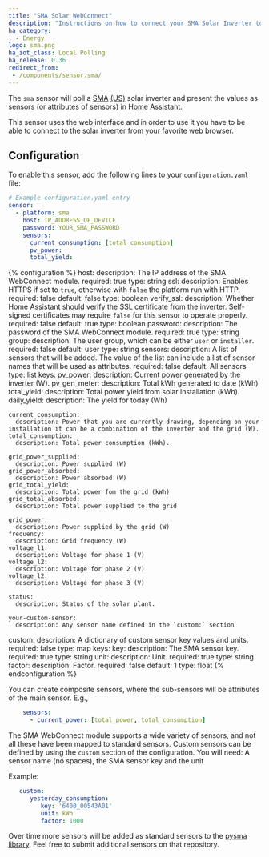 ```yaml
---
title: "SMA Solar WebConnect"
description: "Instructions on how to connect your SMA Solar Inverter to Home Assistant."
ha_category:
  - Energy
logo: sma.png
ha_iot_class: Local Polling
ha_release: 0.36
redirect_from:
 - /components/sensor.sma/
---
```


The `sma` sensor will poll a [SMA](http://www.sma-solar.com/) [(US)](http://www.sma-america.com/) solar inverter and present the values as sensors (or attributes of sensors) in Home Assistant.

This sensor uses the web interface and in order to use it you have to be able to connect to the solar inverter from your favorite web browser.

## Configuration

To enable this sensor, add the following lines to your `configuration.yaml` file:

```yaml
# Example configuration.yaml entry
sensor:
  - platform: sma
    host: IP_ADDRESS_OF_DEVICE
    password: YOUR_SMA_PASSWORD
    sensors:
      current_consumption: [total_consumption]
      pv_power:
      total_yield:
```

{% configuration %}
host:
  description: The IP address of the SMA WebConnect module.
  required: true
  type: string
ssl:
  description: Enables HTTPS if set to `true`, otherwise with `false` the platform run with HTTP.
  required: false
  default: false
  type: boolean
verify_ssl:
  description: Whether Home Assistant should verify the SSL certificate from the inverter. Self-signed certificates may require `false` for this sensor to operate properly.
  required: false
  default: true
  type: boolean
password:
  description: The password of the SMA WebConnect module.
  required: true
  type: string
group:
  description: The user group, which can be either `user` or `installer`.
  required: false
  default: user
  type: string
sensors:
  description: A list of sensors that will be added. The value of the list can include a list of sensor names that will be used as attributes.
  required: false
  default: All sensors
  type: list
  keys:
    pv_power:
      description: Current power generated by the inverter (W).
    pv_gen_meter:
      description: Total kWh generated to date (kWh)
    total_yield:
      description: Total power yield from solar installation (kWh).
    daily_yield:
      description: The yield for today (Wh)

    current_consumption:
      description: Power that you are currently drawing, depending on your installation it can be a combination of the inverter and the grid (W).
    total_consumption:
      description: Total power consumption (kWh).

    grid_power_supplied:
      description: Power supplied (W)
    grid_power_absorbed:
      description: Power absorbed (W)
    grid_total_yield:
      description: Total power fom the grid (kWh)
    grid_total_absorbed:
      description: Total power supplied to the grid

    grid_power:
      description: Power supplied by the grid (W)
    frequency:
      description: Grid frequency (W)
    voltage_l1:
      description: Voltage for phase 1 (V)
    voltage_l2:
      description: Voltage for phase 2 (V)
    voltage_l2:
      description: Voltage for phase 3 (V)

    status:
      description: Status of the solar plant.

    your-custom-sensor:
      description: Any sensor name defined in the `custom:` section
custom:
  description: A dictionary of custom sensor key values and units.
  required: false
  type: map
  keys:
    key:
      description: The SMA sensor key.
      required: true
      type: string
    unit:
      description: Unit.
      required: true
      type: string
    factor:
      description: Factor.
      required: false
      default: 1
      type: float
{% endconfiguration %}

You can create composite sensors, where the sub-sensors will be attributes of the main sensor. E.g.,

```yaml
    sensors:
      - current_power: [total_power, total_consumption]
```

The SMA WebConnect module supports a wide variety of sensors, and not all these have been mapped to standard sensors. Custom sensors can be defined by using the `custom` section of the configuration. You will need: A sensor name (no spaces), the SMA sensor key and the unit

Example:

```yaml
   custom:
      yesterday_consumption:
         key: '6400_00543A01'
         unit: kWh
         factor: 1000
```

Over time more sensors will be added as standard sensors to the [pysma library](https://github.com/kellerza/pysma/blob/master/pysma/__init__.py#L100). Feel free to submit additional sensors on that repository.

